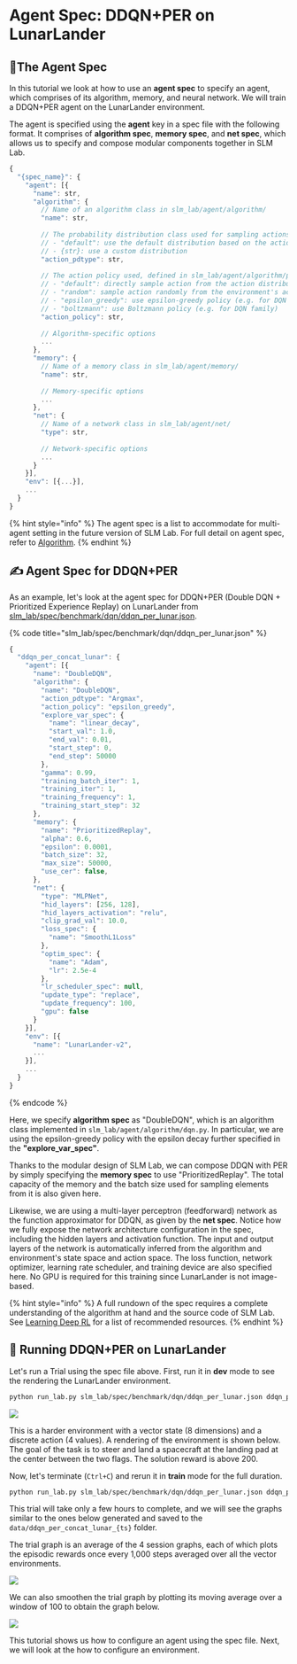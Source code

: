 # Agent Spec: DDQN+PER on LunarLander

## 📂The Agent Spec

In this tutorial we look at how to use an **agent spec** to specify an agent, which comprises of its algorithm, memory, and neural network. We will train a DDQN+PER agent on the LunarLander environment.

The agent is specified using the **agent** key in a spec file with the following format. It comprises of **algorithm spec**, **memory spec**, and **net spec**, which allows us to specify and compose modular components together in SLM Lab.

```javascript
{
  "{spec_name}": {
    "agent": [{
      "name": str,
      "algorithm": {
        // Name of an algorithm class in slm_lab/agent/algorithm/
        "name": str,
        
        // The probability distribution class used for sampling actions, declared in slm_lab/agent/algorithm/policy_util.py
        // - "default": use the default distribution based on the action type (discrete/continuous) of the environment
        // - {str}: use a custom distribution
        "action_pdtype": str,
        
        // The action policy used, defined in slm_lab/agent/algorithm/policy_util.py
        // - "default": directly sample action from the action distribution
        // - "random": sample action randomly from the environment's action space
        // - "epsilon_greedy": use epsilon-greedy policy (e.g. for DQN family)
        // - "boltzmann": use Boltzmann policy (e.g. for DQN family)
        "action_policy": str,
        
        // Algorithm-specific options
        ...
      },
      "memory": {
        // Name of a memory class in slm_lab/agent/memory/
        "name": str,
        
        // Memory-specific options
        ...
      },
      "net": {
        // Name of a network class in slm_lab/agent/net/
        "type": str,
        
        // Network-specific options
        ...
      }
    }],
    "env": [{...}],
    ...
  }
}
```

{% hint style="info" %}
The agent spec is a list to accommodate for multi-agent setting in the future version of SLM Lab. For full detail on agent spec, refer to [Algorithm](../development/algorithms/#algorithm-spec).
{% endhint %}

## ✍ Agent Spec for DDQN+PER

As an example, let's look at the agent spec for DDQN+PER \(Double DQN + Prioritized Experience Replay\) on LunarLander from [slm\_lab/spec/benchmark/dqn/ddqn\_per\_lunar.json](https://github.com/kengz/SLM-Lab/blob/master/slm_lab/spec/benchmark/dqn/ddqn_per_lunar.json).

{% code title="slm\_lab/spec/benchmark/dqn/ddqn\_per\_lunar.json" %}
```javascript
{
  "ddqn_per_concat_lunar": {
    "agent": [{
      "name": "DoubleDQN",
      "algorithm": {
        "name": "DoubleDQN",
        "action_pdtype": "Argmax",
        "action_policy": "epsilon_greedy",
        "explore_var_spec": {
          "name": "linear_decay",
          "start_val": 1.0,
          "end_val": 0.01,
          "start_step": 0,
          "end_step": 50000
        },
        "gamma": 0.99,
        "training_batch_iter": 1,
        "training_iter": 1,
        "training_frequency": 1,
        "training_start_step": 32
      },
      "memory": {
        "name": "PrioritizedReplay",
        "alpha": 0.6,
        "epsilon": 0.0001,
        "batch_size": 32,
        "max_size": 50000,
        "use_cer": false,
      },
      "net": {
        "type": "MLPNet",
        "hid_layers": [256, 128],
        "hid_layers_activation": "relu",
        "clip_grad_val": 10.0,
        "loss_spec": {
          "name": "SmoothL1Loss"
        },
        "optim_spec": {
          "name": "Adam",
          "lr": 2.5e-4
        },
        "lr_scheduler_spec": null,
        "update_type": "replace",
        "update_frequency": 100,
        "gpu": false
      }
    }],
    "env": [{
      "name": "LunarLander-v2",
      ...
    }],
    ...
  }
}
```
{% endcode %}

Here, we specify **algorithm spec** as "DoubleDQN", which is an algorithm class implemented in `slm_lab/agent/algorithm/dqn.py`. In particular, we are using the epsilon-greedy policy with the epsilon decay further specified in the **"explore\_var\_spec"**.

Thanks to the modular design of SLM Lab, we can compose DDQN with PER by simply specifying the **memory spec** to use "PrioritizedReplay". The total capacity of the memory and the batch size used for sampling elements from it is also given here.

Likewise, we are using a multi-layer perceptron \(feedforward\) network as the function approximator for DDQN, as given by the **net spec**. Notice how we fully expose the network architecture configuration in the spec, including the hidden layers and activation function. The input and output layers of the network is automatically inferred from the algorithm and environment's state space and action space. The loss function, network optimizer, learning rate scheduler, and training device are also specified here. No GPU is required for this training since LunarLander is not image-based.

{% hint style="info" %}
A full rundown of the spec requires a complete understanding of the algorithm at hand and the source code of SLM Lab. See [Learning Deep RL](../resources/untitled.md) for a list of recommended resources.
{% endhint %}

## 🚀 Running DDQN+PER on LunarLander

Let's run a Trial using the spec file above. First, run it in **dev** mode to see the rendering the LunarLander environment.

```bash
python run_lab.py slm_lab/spec/benchmark/dqn/ddqn_per_lunar.json ddqn_per_concat_lunar dev
```

![](../.gitbook/assets/lunarlander.png)

This is a harder environment with a vector state \(8 dimensions\) and a discrete action \(4 values\). A rendering of the environment is shown below. The goal of the task is to steer and land a spacecraft at the landing pad at the center between the two flags. The solution reward is above 200.

Now, let's terminate \(`Ctrl+C`\) and rerun it in **train** mode for the full duration.

```bash
python run_lab.py slm_lab/spec/benchmark/dqn/ddqn_per_lunar.json ddqn_per_concat_lunar train
```

This trial will take only a few hours to complete, and we will see the graphs similar to the ones below generated and saved to the `data/ddqn_per_concat_lunar_{ts}` folder.

The trial graph is an average of the 4 session graphs, each of which plots the episodic rewards once every 1,000 steps averaged over all the vector environments.

![](../.gitbook/assets/ddqn_per_concat_lunar_t0_trial_graph_mean_returns_vs_frames.png)

We can also smoothen the trial graph by plotting its moving average over a window of 100 to obtain the graph below.

![](../.gitbook/assets/ddqn_per_concat_lunar_t0_trial_graph_mean_returns_ma_vs_frames.png)

This tutorial shows us how to configure an agent using the spec file. Next, we will look at the how to configure an environment.

